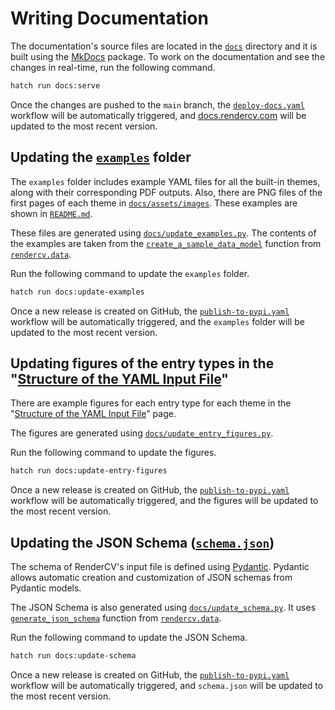 # Writing Documentation

The documentation's source files are located in the [`docs`](https://github.com/rendercv/rendercv/tree/main/docs) directory and it is built using the [MkDocs](https://github.com/mkdocs/mkdocs) package. To work on the documentation and see the changes in real-time, run the following command.

```bash
hatch run docs:serve
```

Once the changes are pushed to the `main` branch, the [`deploy-docs.yaml`](https://github.com/rendercv/rendercv/blob/main/.github/workflows/deploy-docs.yaml) workflow will be automatically triggered, and [docs.rendercv.com](https://docs.rendercv.com/) will be updated to the most recent version.


## Updating the [`examples`](https://github.com/rendercv/rendercv/tree/main/examples) folder

The `examples` folder includes example YAML files for all the built-in themes, along with their corresponding PDF outputs. Also, there are PNG files of the first pages of each theme in [`docs/assets/images`](https://github.com/rendercv/rendercv/tree/main/docs/assets/images). These examples are shown in [`README.md`](https://github.com/rendercv/rendercv/blob/main/README.md).

These files are generated using [`docs/update_examples.py`](https://github.com/rendercv/rendercv/blob/main/docs/update_examples.py). The contents of the examples are taken from the [`create_a_sample_data_model`](https://docs.rendercv.com/reference/data/#rendercv.data.create_a_sample_data_model) function from [`rendercv.data`](https://docs.rendercv.com/reference/data/).

Run the following command to update the `examples` folder.

```bash
hatch run docs:update-examples
```

Once a new release is created on GitHub, the [`publish-to-pypi.yaml`](https://github.com/rendercv/rendercv/blob/main/.github/workflows/publish-to-pypi.yaml) workflow will be automatically triggered, and the `examples` folder will be updated to the most recent version.

## Updating figures of the entry types in the "[Structure of the YAML Input File](../user_guide/structure_of_the_yaml_input_file.md)"

There are example figures for each entry type for each theme in the "[Structure of the YAML Input File](../user_guide/structure_of_the_yaml_input_file.md)" page.

The figures are generated using [`docs/update_entry_figures.py`](https://github.com/rendercv/rendercv/blob/main/docs/update_entry_figures.py). 

Run the following command to update the figures.

```bash
hatch run docs:update-entry-figures
```

Once a new release is created on GitHub, the [`publish-to-pypi.yaml`](https://github.com/rendercv/rendercv/blob/main/.github/workflows/publish-to-pypi.yaml) workflow will be automatically triggered, and the figures will be updated to the most recent version.

## Updating the JSON Schema ([`schema.json`](https://github.com/rendercv/rendercv/blob/main/schema.json))

The schema of RenderCV's input file is defined using [Pydantic](https://docs.pydantic.dev/latest/). Pydantic allows automatic creation and customization of JSON schemas from Pydantic models.

The JSON Schema is also generated using [`docs/update_schema.py`](https://github.com/rendercv/rendercv/blob/main/docs/update_schema.py). It uses [`generate_json_schema`](https://docs.rendercv.com/reference/data/#rendercv.data.generate_json_schema) function from [`rendercv.data`](https://docs.rendercv.com/reference/data/).

Run the following command to update the JSON Schema.

```bash
hatch run docs:update-schema
```

Once a new release is created on GitHub, the [`publish-to-pypi.yaml`](https://github.com/rendercv/rendercv/blob/main/.github/workflows/publish-to-pypi.yaml) workflow will be automatically triggered, and `schema.json` will be updated to the most recent version.
